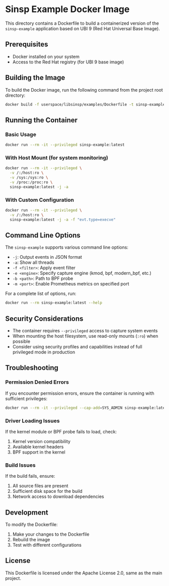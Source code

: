 # Sinsp Example Docker Image

This directory contains a Dockerfile to build a containerized version of the `sinsp-example` application based on UBI 9 (Red Hat Universal Base Image).

## Prerequisites

- Docker installed on your system
- Access to the Red Hat registry (for UBI 9 base image)

## Building the Image

To build the Docker image, run the following command from the project root directory:

```bash
docker build -f userspace/libsinsp/examples/Dockerfile -t sinsp-example:latest .
```

## Running the Container

### Basic Usage

```bash
docker run --rm -it --privileged sinsp-example:latest
```

### With Host Mount (for system monitoring)

```bash
docker run --rm -it --privileged \
  -v /:/host:ro \
  -v /sys:/sys:ro \
  -v /proc:/proc:ro \
  sinsp-example:latest -j -a
```

### With Custom Configuration

```bash
docker run --rm -it --privileged \
  -v /:/host:ro \
  sinsp-example:latest -j -a -f "evt.type=execve"
```

## Command Line Options

The `sinsp-example` supports various command line options:

- `-j`: Output events in JSON format
- `-a`: Show all threads
- `-f <filter>`: Apply event filter
- `-e <engine>`: Specify capture engine (kmod, bpf, modern_bpf, etc.)
- `-b <path>`: Path to BPF probe
- `-m <port>`: Enable Prometheus metrics on specified port

For a complete list of options, run:

```bash
docker run --rm sinsp-example:latest --help
```

## Security Considerations

- The container requires `--privileged` access to capture system events
- When mounting the host filesystem, use read-only mounts (`:ro`) when possible
- Consider using security profiles and capabilities instead of full privileged mode in production

## Troubleshooting

### Permission Denied Errors

If you encounter permission errors, ensure the container is running with sufficient privileges:

```bash
docker run --rm -it --privileged --cap-add=SYS_ADMIN sinsp-example:latest
```

### Driver Loading Issues

If the kernel module or BPF probe fails to load, check:

1. Kernel version compatibility
2. Available kernel headers
3. BPF support in the kernel

### Build Issues

If the build fails, ensure:

1. All source files are present
2. Sufficient disk space for the build
3. Network access to download dependencies

## Development

To modify the Dockerfile:

1. Make your changes to the Dockerfile
2. Rebuild the image
3. Test with different configurations

## License

This Dockerfile is licensed under the Apache License 2.0, same as the main project.

